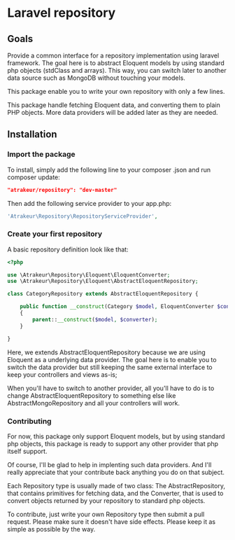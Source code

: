 # Laravel repository

## Goals

Provide a common interface for a repository implementation using laravel framework.
The goal here is to abstract Eloquent models by using standard php objects (stdClass and arrays). This way, you can switch later to another data source such as MongoDB without touching your models.

This package enable you to write your own repository with only a few lines.

This package handle fetching Eloquent data, and converting them to plain PHP objects. More data providers will be added later as they are needed. 

## Installation

### Import the package

To install, simply add the following line to your composer .json and run composer update:

```json
"atrakeur/repository": "dev-master"
```

Then add the following service provider to your app.php:

```php
'Atrakeur\Repository\RepositoryServiceProvider',
```

### Create your first repository

A basic repository definition look like that:

```php
<?php

use \Atrakeur\Repository\Eloquent\EloquentConverter;
use \Atrakeur\Repository\Eloquent\AbstractEloquentRepository;

class CategoryRepository extends AbstractEloquentRepository {

	public function __construct(Category $model, EloquentConverter $converter) 
	{
		parent::__construct($model, $converter);
	}

}
```

Here, we extends AbstractEloquentRepository because we are using Eloquent as a underlying data provider. The goal here is to enable you to switch the data provider but still keeping the same external interface to keep your controllers and views as-is;

When you'll have to switch to another provider, all you'll have to do is to change AbstractEloquentRepository to something else like AbstractMongoRepository and all your controllers will work.

### Contributing

For now, this package only support Eloquent models, but by using standard php objects, this package is ready to support any other provider that php itself support.

Of course, I'll be glad to help in implenting such data providers. And I'll really appreciate that your contribute back anything you do on that subject.

Each Repository type is usually made of two class: The AbstractRepository, that contains primitives for fetching data, and the Converter, that is used to convert objects returned by your repository to standard php objects.

To contribute, just write your own Repository type then submit a pull request. Please make sure it doesn't have side effects. Please keep it as simple as possible by the way.

